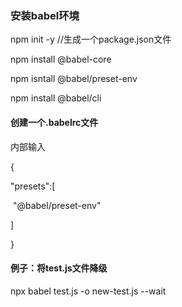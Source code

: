 ###  安装babel环境

npm   init   -y         //生成一个package.json文件

npm   install   @babel-core

npm   isntall    @babel/preset-env

npm   install    @babel/cli



#### 创建一个.babelrc文件

内部输入

{	

  "presets":[

​			"@babel/preset-env"

]

}





#### 例子：将test.js文件降级

npx babel   test.js  -o   new-test.js     --wait